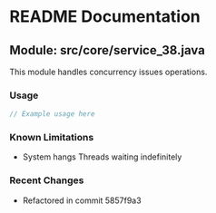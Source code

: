 # README Documentation

## Module: src/core/service_38.java

This module handles concurrency issues operations.

### Usage

```java
// Example usage here
```

### Known Limitations

- System hangs Threads waiting indefinitely

### Recent Changes

- Refactored in commit 5857f9a3
